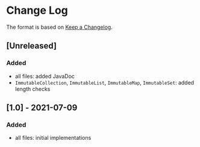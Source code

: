 # Change Log

The format is based on [Keep a Changelog](http://keepachangelog.com/).

## [Unreleased]
### Added
- all files: added JavaDoc
- `ImmutableCollection`, `ImmutableList`, `ImmutableMap`, `ImmutableSet`: added length checks

## [1.0] - 2021-07-09
### Added
- all files: initial implementations
